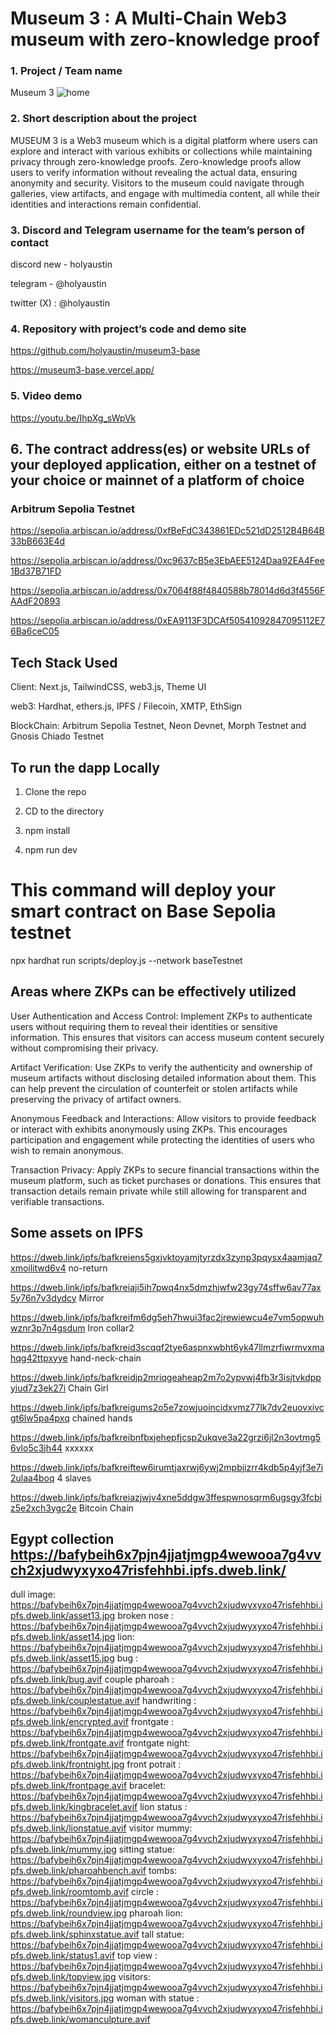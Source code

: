 # Museum 3 : A Multi-Chain Web3 museum with zero-knowledge proof

### 1. Project / Team name

Museum 3
![home](./bannerblack.png)

### 2. Short description about the project

MUSEUM 3 is a Web3 museum which is a digital platform where users can explore and interact with various exhibits or collections while maintaining privacy through zero-knowledge proofs. Zero-knowledge proofs allow users to verify information without revealing the actual data, ensuring anonymity and security. Visitors to the museum could navigate through galleries, view artifacts, and engage with multimedia content, all while their identities and interactions remain confidential.

### 3. Discord and Telegram username for the team’s person of contact

discord new - holyaustin

telegram - @holyaustin

twitter (X) : @holyaustin

### 4. Repository with project’s code and demo site

<https://github.com/holyaustin/museum3-base>

<https://museum3-base.vercel.app/>

### 5. Video demo

<https://youtu.be/IhpXg_sWpVk>

## 6. The contract address(es) or website URLs of your deployed application, either on a testnet of your choice or mainnet of a platform of choice

### Arbitrum Sepolia Testnet

<https://sepolia.arbiscan.io/address/0xfBeFdC343861EDc521dD2512B4B64B33bB663E4d>

<https://sepolia.arbiscan.io/address/0xc9637cB5e3EbAEE5124Daa92EA4Fee1Bd37B71FD>

<https://sepolia.arbiscan.io/address/0x7064f88f4840588b78014d6d3f4556FAAdF20893>

<https://sepolia.arbiscan.io/address/0xEA9113F3DCAf50541092847095112E76Ba6ceC05>



## Tech Stack Used

Client: Next.js, TailwindCSS, web3.js, Theme UI

web3:  Hardhat, ethers.js, IPFS / Filecoin, XMTP, EthSign

BlockChain: Arbitrum Sepolia Testnet, Neon Devnet, Morph Testnet and Gnosis Chiado Testnet

## To run the dapp Locally

1. Clone the repo

2. CD to the directory

3. npm install

4. npm run dev


# This command will deploy your smart contract on Base Sepolia testnet

  npx hardhat run scripts/deploy.js --network baseTestnet

## Areas where ZKPs can be effectively utilized

User Authentication and Access Control: Implement ZKPs to authenticate users without requiring them to reveal their identities or sensitive information. This ensures that visitors can access museum content securely without compromising their privacy.

Artifact Verification: Use ZKPs to verify the authenticity and ownership of museum artifacts without disclosing detailed information about them. This can help prevent the circulation of counterfeit or stolen artifacts while preserving the privacy of artifact owners.

Anonymous Feedback and Interactions: Allow visitors to provide feedback or interact with exhibits anonymously using ZKPs. This encourages participation and engagement while protecting the identities of users who wish to remain anonymous.

Transaction Privacy: Apply ZKPs to secure financial transactions within the museum platform, such as ticket purchases or donations. This ensures that transaction details remain private while still allowing for transparent and verifiable transactions.

## Some assets on IPFS

<https://dweb.link/ipfs/bafkreiens5gxjvktoyamjtyrzdx3zynp3pqysx4aamjaq7xmoilitwd6v4>   no-return

<https://dweb.link/ipfs/bafkreiaji5ih7pwq4nx5dmzhjwfw23gy74sffw6av77ax5y76n7v3dydcy>    Mirror

<https://dweb.link/ipfs/bafkreifm6dg5eh7hwui3fac2jrewiewcu4e7vm5opwuhwznr3p7n4gsdum>    Iron collar2

<https://dweb.link/ipfs/bafkreid3scqqf2tye6aspnxwbht6yk47llmzrfiwrmvxmahqg42ttpxyye>    hand-neck-chain

<https://dweb.link/ipfs/bafkreidjp2mriqgeaheap2m7o2ypvwj4fb3r3isjtvkdppyiud7z3ek27i>    Chain Girl

<https://dweb.link/ipfs/bafkreigums2o5e7zowjuoincidxvmz77lk7dv2euovxivcgt6lw5pa4pxq>    chained hands

<https://dweb.link/ipfs/bafkreibnfbxjehepfjcsp2ukqve3a22grzi6jl2n3ovtmg56vlo5c3jh44>    xxxxxx

<https://dweb.link/ipfs/bafkreiftew6irumtjaxrwj6ywj2mpbjizrr4kdb5p4yjf3e7i2ulaa4boq>    4 slaves

<https://dweb.link/ipfs/bafkreiazjwjv4xne5ddgw3ffespwnosqrm6ugsgy3fcbiz5e2xch3ygc2e>    Bitcoin Chain

## Egypt collection <https://bafybeih6x7pjn4jjatjmgp4wewooa7g4vvch2xjudwyxyxo47risfehhbi.ipfs.dweb.link/>

dull image: <https://bafybeih6x7pjn4jjatjmgp4wewooa7g4vvch2xjudwyxyxo47risfehhbi.ipfs.dweb.link/asset13.jpg>
broken nose : <https://bafybeih6x7pjn4jjatjmgp4wewooa7g4vvch2xjudwyxyxo47risfehhbi.ipfs.dweb.link/asset14.jpg>
lion: <https://bafybeih6x7pjn4jjatjmgp4wewooa7g4vvch2xjudwyxyxo47risfehhbi.ipfs.dweb.link/asset15.jpg>
bug : <https://bafybeih6x7pjn4jjatjmgp4wewooa7g4vvch2xjudwyxyxo47risfehhbi.ipfs.dweb.link/bug.avif>
couple pharoah : <https://bafybeih6x7pjn4jjatjmgp4wewooa7g4vvch2xjudwyxyxo47risfehhbi.ipfs.dweb.link/couplestatue.avif>
handwriting : <https://bafybeih6x7pjn4jjatjmgp4wewooa7g4vvch2xjudwyxyxo47risfehhbi.ipfs.dweb.link/encrypted.avif>
frontgate : <https://bafybeih6x7pjn4jjatjmgp4wewooa7g4vvch2xjudwyxyxo47risfehhbi.ipfs.dweb.link/frontgate.avif>
frontgate night: <https://bafybeih6x7pjn4jjatjmgp4wewooa7g4vvch2xjudwyxyxo47risfehhbi.ipfs.dweb.link/frontnight.jpg>
front potrait : <https://bafybeih6x7pjn4jjatjmgp4wewooa7g4vvch2xjudwyxyxo47risfehhbi.ipfs.dweb.link/frontpage.avif>
bracelet: <https://bafybeih6x7pjn4jjatjmgp4wewooa7g4vvch2xjudwyxyxo47risfehhbi.ipfs.dweb.link/kingbracelet.avif>
lion status : <https://bafybeih6x7pjn4jjatjmgp4wewooa7g4vvch2xjudwyxyxo47risfehhbi.ipfs.dweb.link/lionstatue.avif>
visitor mummy: <https://bafybeih6x7pjn4jjatjmgp4wewooa7g4vvch2xjudwyxyxo47risfehhbi.ipfs.dweb.link/mummy.jpg>
sitting statue: <https://bafybeih6x7pjn4jjatjmgp4wewooa7g4vvch2xjudwyxyxo47risfehhbi.ipfs.dweb.link/pharoahbench.avif>
tombs: <https://bafybeih6x7pjn4jjatjmgp4wewooa7g4vvch2xjudwyxyxo47risfehhbi.ipfs.dweb.link/roomtomb.avif>
circle : <https://bafybeih6x7pjn4jjatjmgp4wewooa7g4vvch2xjudwyxyxo47risfehhbi.ipfs.dweb.link/roundview.jpg>
pharoah lion: <https://bafybeih6x7pjn4jjatjmgp4wewooa7g4vvch2xjudwyxyxo47risfehhbi.ipfs.dweb.link/sphinxstatue.avif>
tall statue: <https://bafybeih6x7pjn4jjatjmgp4wewooa7g4vvch2xjudwyxyxo47risfehhbi.ipfs.dweb.link/status1.avif>
top view : <https://bafybeih6x7pjn4jjatjmgp4wewooa7g4vvch2xjudwyxyxo47risfehhbi.ipfs.dweb.link/topview.jpg>
visitors: <https://bafybeih6x7pjn4jjatjmgp4wewooa7g4vvch2xjudwyxyxo47risfehhbi.ipfs.dweb.link/visitors.jpg>
woman with statue : <https://bafybeih6x7pjn4jjatjmgp4wewooa7g4vvch2xjudwyxyxo47risfehhbi.ipfs.dweb.link/womanculpture.avif>
